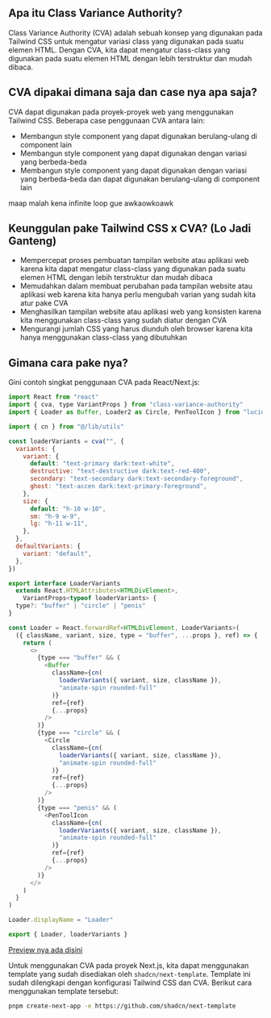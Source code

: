 ## Apa itu Class Variance Authority?

Class Variance Authority (CVA) adalah sebuah konsep yang digunakan pada Tailwind CSS untuk mengatur variasi class yang digunakan pada suatu elemen HTML. Dengan CVA, kita dapat mengatur class-class yang digunakan pada suatu elemen HTML dengan lebih terstruktur dan mudah dibaca.

## CVA dipakai dimana saja dan case nya apa saja?

CVA dapat digunakan pada proyek-proyek web yang menggunakan Tailwind CSS. Beberapa case penggunaan CVA antara lain:

- Membangun style component yang dapat digunakan berulang-ulang di component lain
- Membangun style component yang dapat digunakan dengan variasi yang berbeda-beda
- Membangun style component yang dapat digunakan dengan variasi yang berbeda-beda dan dapat digunakan berulang-ulang di component lain

maap malah kena infinite loop gue awkaowkoawk

## Keunggulan pake Tailwind CSS x CVA? (Lo Jadi Ganteng)

- Mempercepat proses pembuatan tampilan website atau aplikasi web karena kita dapat mengatur class-class yang digunakan pada suatu elemen HTML dengan lebih terstruktur dan mudah dibaca
- Memudahkan dalam membuat perubahan pada tampilan website atau aplikasi web karena kita hanya perlu mengubah varian yang sudah kita atur pake CVA
- Menghasilkan tampilan website atau aplikasi web yang konsisten karena kita menggunakan class-class yang sudah diatur dengan CVA
- Mengurangi jumlah CSS yang harus diunduh oleh browser karena kita hanya menggunakan class-class yang dibutuhkan

## Gimana cara pake nya?

Gini contoh singkat penggunaan CVA pada React/Next.js:

```javascript
import React from "react"
import { cva, type VariantProps } from "class-variance-authority"
import { Loader as Buffer, Loader2 as Circle, PenToolIcon } from "lucide-react"

import { cn } from "@/lib/utils"

const loaderVariants = cva("", {
  variants: {
    variant: {
      default: "text-primary dark:text-white",
      destructive: "text-destructive dark:text-red-400",
      secondary: "text-secondary dark:text-secondary-foreground",
      ghost: "text-accen dark:text-primary-foreground",
    },
    size: {
      default: "h-10 w-10",
      sm: "h-9 w-9",
      lg: "h-11 w-11",
    },
  },
  defaultVariants: {
    variant: "default",
  },
})

export interface LoaderVariants
  extends React.HTMLAttributes<HTMLDivElement>,
    VariantProps<typeof loaderVariants> {
  type?: "buffer" | "circle" | "penis"
}

const Loader = React.forwardRef<HTMLDivElement, LoaderVariants>(
  ({ className, variant, size, type = "buffer", ...props }, ref) => {
    return (
      <>
        {type === "buffer" && (
          <Buffer
            className={cn(
              loaderVariants({ variant, size, className }),
              "animate-spin rounded-full"
            )}
            ref={ref}
            {...props}
          />
        )}
        {type === "circle" && (
          <Circle
            className={cn(
              loaderVariants({ variant, size, className }),
              "animate-spin rounded-full"
            )}
            ref={ref}
            {...props}
          />
        )}
        {type === "penis" && (
          <PenToolIcon
            className={cn(
              loaderVariants({ variant, size, className }),
              "animate-spin rounded-full"
            )}
            ref={ref}
            {...props}
          />
        )}
      </>
    )
  }
)

Loader.displayName = "Loader"

export { Loader, loaderVariants }

```

[Preview nya ada disini](https://cva-introduction.vercel.app/preview)

Untuk menggunakan CVA pada proyek Next.js, kita dapat menggunakan template yang sudah disediakan oleh `shadcn/next-template`. Template ini sudah dilengkapi dengan konfigurasi Tailwind CSS dan CVA. Berikut cara menggunakan template tersebut:

```bash
pnpm create-next-app -e https://github.com/shadcn/next-template
```
